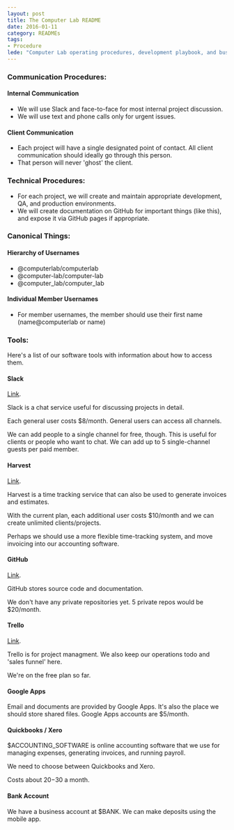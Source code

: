 ```yaml
---
layout: post
title: The Computer Lab README
date: 2016-01-11
category: READMEs
tags: 
- Procedure 
lede: "Computer Lab operating procedures, development playbook, and business tools."
---
```


### Communication Procedures:

#### Internal Communication
- We will use Slack and face-to-face for most internal project discussion. 
- We will use text and phone calls only for urgent issues. 

#### Client Communication
- Each project will have a single designated point of contact. All client
  communication should ideally go through this person.
- That person will never 'ghost' the client.

### Technical Procedures:
- For each project, we will create and maintain appropriate development, QA, and
  production environments.
- We will create documentation on GitHub for important things (like this), and
  expose it via GitHub pages if appropriate.

### Canonical Things:

#### Hierarchy of Usernames
- @computerlab/computerlab
- @computer-lab/computer-lab 
- @computer_lab/computer_lab

#### Individual Member Usernames
- For member usernames, the member should use their first name (name@computerlab
  or name)

### Tools:

Here's a list of our software tools with information about how to access them.

#### Slack
[Link](https://computer-lab.slack.com).

Slack is a chat service useful for discussing projects in detail.

Each general user costs $8/month.  General users can access all channels.

We can add people to a single channel for free, though.  This is useful for
clients or people who want to chat.  We can add up to 5 single-channel guests
per paid member.


#### Harvest
[Link](https://computerlab.harvestapp.com).

Harvest is a time tracking service that can also be used to generate invoices
and estimates.

With the current plan, each additional user costs $10/month and we can create
unlimited clients/projects.

Perhaps we should use a more flexible time-tracking system, and move invoicing
into our accounting software.

#### GitHub
[Link](https://github.com/computer-lab).

GitHub stores source code and documentation.

We don't have any private repositories yet.  5 private repos would be $20/month.

#### Trello
[Link](https://trello.com/computer_lab).

Trello is for project managment.  We also keep our operations todo and 'sales
funnel' here.

We're on the free plan so far.

#### Google Apps

Email and documents are provided by Google Apps.  It's also the place we should
store shared files.  Google Apps accounts are $5/month.

#### Quickbooks / Xero

$ACCOUNTING_SOFTWARE is online accounting software that we use for managing
expenses, generating invoices, and running payroll.

We need to choose between Quickbooks and Xero.

Costs about $20-$30 a month.

#### Bank Account

We have a business account at $BANK.  We can make deposits using the mobile app.

